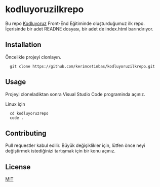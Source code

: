 # kodluyoruzilkrepo
Bu repo [Kodluyoruz](https://patika.dev) Front-End Eğitiminde oluşturduğumuz ilk repo. İçerisinde bir adet READNE dosyası, bir adet de index.html barındırıyor.

## Installation

Öncelikle projeyi clonlayın.

```git
  git clone https://github.com/kerimcetinbas/kodluyoruzilkrepo.git
```

## Usage
Projeyi cloneladiktan sonra Visual Studio Code programinda açınız.

Linux için

```shell
  cd kodluyoruzrepo
  code .
```
## Contributing

Pull requestler kabul edilir. Büyük değişiklikler için, lütfen önce neyi değiştirmek istediğinizi tartışmak için bir konu açınız.

## License

[MIT](https://opensource.org/licenses/MIT)
